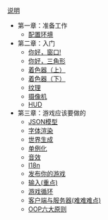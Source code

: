 [说明](README.md)
- 第一章：准备工作
    - [配置环境](chapter1/lwjgl.md)
- 第二章：入门
    - [你好，窗口!](chapter2/hello_window.md)
    - [你好，三角形](chapter2/hello_triangle.md)
    - [着色器（上）](chapter2/shader.md)
    - [着色器（下）](chapter2/shader-2.md)
    - [纹理](chapter2/texture.md)
    - [摄像机](chapter2/camera.md)
    - [HUD](chapter2/hud.md)
- 第三章：游戏应该要做的
    - [JSON模型](chapter3/model.md)
    - [字体渲染](chapter3/text.md)
    - [世界生成](chapter3/worldgen.md)
    - [单例化](chapter3/singleton.md)
    - [音效](chapter3/sounds.md)
    - [I18n](chapter3/i18n.md)
    - [发布你的游戏](chapter3/release.md)
    - [输入(重点)](chapter3/input.md)
    - [游戏循环](chapter3/game_loop.md)
    - [客户端与服务器(难难难点)](chapter3/client_and_server.md)
    - [OOP六大原则](chapter3/6_rules_of_OOP.md)

